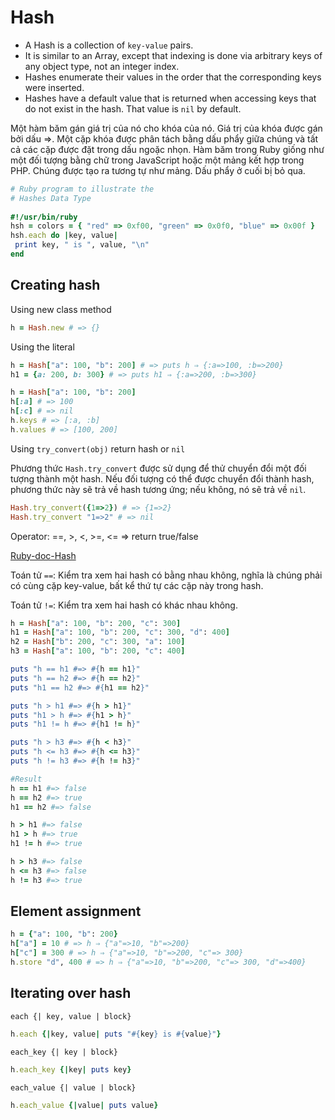# Hash

- A Hash is a collection of `key-value` pairs.
- It is similar to an Array, except that indexing is done via arbitrary keys of any object type, not an integer index.
- Hashes enumerate their values in the order that the corresponding keys were
inserted.
- Hashes have a default value that is returned when accessing keys that do not exist in the hash. That value is `nil` by default.

Một hàm băm gán giá trị của nó cho khóa của nó. Giá trị của khóa được gán bởi dấu =>. Một cặp khóa được phân tách bằng dấu phẩy giữa chúng và tất cả các cặp được đặt trong dấu ngoặc nhọn. Hàm băm trong Ruby giống như một đối tượng bằng chữ trong JavaScript hoặc một mảng kết hợp trong PHP. Chúng được tạo ra tương tự như mảng. Dấu phẩy ở cuối bị bỏ qua.

```ruby
# Ruby program to illustrate the
# Hashes Data Type
 
#!/usr/bin/ruby
hsh = colors = { "red" => 0xf00, "green" => 0x0f0, "blue" => 0x00f }
hsh.each do |key, value|
 print key, " is ", value, "\n"
end
```

## Creating hash

Using new class method

```ruby
h = Hash.new # => {}
```

Using the literal

```ruby
h = Hash["a": 100, "b": 200] # => puts h ⇒ {:a=>100, :b=>200}
h1 = {a: 200, b: 300} # => puts h1 ⇒ {:a=>200, :b=>300}
```

```ruby
h = Hash["a": 100, "b": 200]
h[:a] # => 100
h[:c] # => nil
h.keys # => [:a, :b]
h.values # => [100, 200]
```

Using `try_convert(obj)` return hash or `nil`

Phương thức `Hash.try_convert` được sử dụng để thử chuyển đổi một đối tượng thành một hash. Nếu đối tượng có thể được chuyển đổi thành hash, phương thức này sẽ trả về hash tương ứng; nếu không, nó sẽ trả về `nil`.

```ruby
Hash.try_convert({1=>2}) # => {1=>2}
Hash.try_convert "1=>2" # => nil
```

Operator: ==, >, <, >=, <= ⇒ return true/false

[Ruby-doc-Hash](https://ruby-doc.org/core-2.4.1/Hash.html)

Toán tử `==`: Kiểm tra xem hai hash có bằng nhau không, nghĩa là chúng phải có cùng cặp key-value, bất kể thứ tự các cặp này trong hash.

Toán tử `!=`: Kiểm tra xem hai hash có khác nhau không.


```ruby
h = Hash["a": 100, "b": 200, "c": 300]
h1 = Hash["a": 100, "b": 200, "c": 300, "d": 400]
h2 = Hash["b": 200, "c": 300, "a": 100]
h3 = Hash["a": 100, "b": 200, "c": 400]

puts "h == h1 #=> #{h == h1}"
puts "h == h2 #=> #{h == h2}"
puts "h1 == h2 #=> #{h1 == h2}"

puts "h > h1 #=> #{h > h1}"
puts "h1 > h #=> #{h1 > h}"
puts "h1 != h #=> #{h1 != h}"

puts "h > h3 #=> #{h < h3}"
puts "h <= h3 #=> #{h <= h3}"
puts "h != h3 #=> #{h != h3}"
```

```ruby
#Result
h == h1 #=> false
h == h2 #=> true
h1 == h2 #=> false

h > h1 #=> false
h1 > h #=> true
h1 != h #=> true

h > h3 #=> false
h <= h3 #=> false
h != h3 #=> true
```

## Element assignment

```ruby
h = {"a": 100, "b": 200}
h["a"] = 10 # => h ⇒ {"a"=>10, "b"=>200}
h["c"] = 300 # => h ⇒ {"a"=>10, "b"=>200, "c"=> 300}
h.store "d", 400 # => h ⇒ {"a"=>10, "b"=>200, "c"=> 300, "d"=>400}
```

## Iterating over hash

`each {| key, value | block}`

```ruby
h.each {|key, value| puts "#{key} is #{value}"}
```

`each_key {| key | block}`

```ruby
h.each_key {|key| puts key}
```

`each_value {| value | block}`

```ruby
h.each_value {|value| puts value}
```

```ruby
```

```ruby
```

```ruby
```

```ruby
```

```ruby
```

```ruby
```